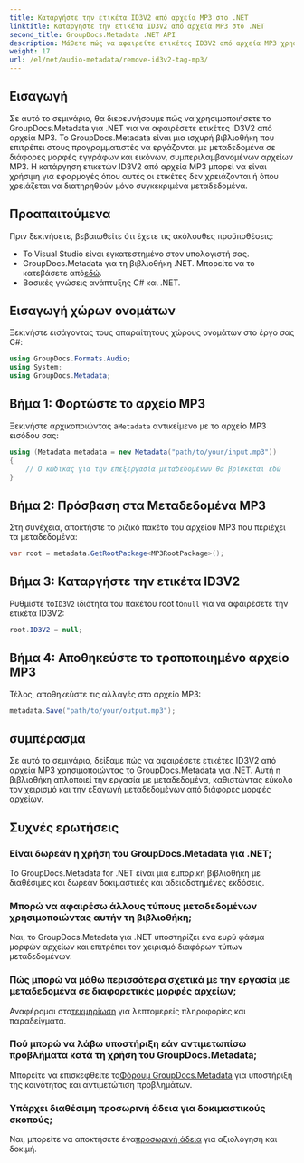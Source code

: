 ```yaml
---
title: Καταργήστε την ετικέτα ID3V2 από αρχεία MP3 στο .NET
linktitle: Καταργήστε την ετικέτα ID3V2 από αρχεία MP3 στο .NET
second_title: GroupDocs.Metadata .NET API
description: Μάθετε πώς να αφαιρείτε ετικέτες ID3V2 από αρχεία MP3 χρησιμοποιώντας το GroupDocs.Metadata για .NET. Διαχειριστείτε αποτελεσματικά τα μεταδεδομένα στα έργα σας C#.
weight: 17
url: /el/net/audio-metadata/remove-id3v2-tag-mp3/
---
```

## Εισαγωγή
Σε αυτό το σεμινάριο, θα διερευνήσουμε πώς να χρησιμοποιήσετε το GroupDocs.Metadata για .NET για να αφαιρέσετε ετικέτες ID3V2 από αρχεία MP3. Το GroupDocs.Metadata είναι μια ισχυρή βιβλιοθήκη που επιτρέπει στους προγραμματιστές να εργάζονται με μεταδεδομένα σε διάφορες μορφές εγγράφων και εικόνων, συμπεριλαμβανομένων αρχείων MP3. Η κατάργηση ετικετών ID3V2 από αρχεία MP3 μπορεί να είναι χρήσιμη για εφαρμογές όπου αυτές οι ετικέτες δεν χρειάζονται ή όπου χρειάζεται να διατηρηθούν μόνο συγκεκριμένα μεταδεδομένα.
## Προαπαιτούμενα
Πριν ξεκινήσετε, βεβαιωθείτε ότι έχετε τις ακόλουθες προϋποθέσεις:
- Το Visual Studio είναι εγκατεστημένο στον υπολογιστή σας.
-  GroupDocs.Metadata για τη βιβλιοθήκη .NET. Μπορείτε να το κατεβάσετε από[εδώ](https://releases.groupdocs.com/metadata/net/).
- Βασικές γνώσεις ανάπτυξης C# και .NET.

## Εισαγωγή χώρων ονομάτων
Ξεκινήστε εισάγοντας τους απαραίτητους χώρους ονομάτων στο έργο σας C#:
```csharp
using GroupDocs.Formats.Audio;
using System;
using GroupDocs.Metadata;
```
## Βήμα 1: Φορτώστε το αρχείο MP3
 Ξεκινήστε αρχικοποιώντας a`Metadata` αντικείμενο με το αρχείο MP3 εισόδου σας:
```csharp
using (Metadata metadata = new Metadata("path/to/your/input.mp3"))
{
    // Ο κώδικας για την επεξεργασία μεταδεδομένων θα βρίσκεται εδώ
}
```
## Βήμα 2: Πρόσβαση στα Μεταδεδομένα MP3
Στη συνέχεια, αποκτήστε το ριζικό πακέτο του αρχείου MP3 που περιέχει τα μεταδεδομένα:
```csharp
var root = metadata.GetRootPackage<MP3RootPackage>();
```
## Βήμα 3: Καταργήστε την ετικέτα ID3V2
 Ρυθμίστε το`ID3V2` ιδιότητα του πακέτου root to`null` για να αφαιρέσετε την ετικέτα ID3V2:
```csharp
root.ID3V2 = null;
```
## Βήμα 4: Αποθηκεύστε το τροποποιημένο αρχείο MP3
Τέλος, αποθηκεύστε τις αλλαγές στο αρχείο MP3:
```csharp
metadata.Save("path/to/your/output.mp3");
```

## συμπέρασμα
Σε αυτό το σεμινάριο, δείξαμε πώς να αφαιρέσετε ετικέτες ID3V2 από αρχεία MP3 χρησιμοποιώντας το GroupDocs.Metadata για .NET. Αυτή η βιβλιοθήκη απλοποιεί την εργασία με μεταδεδομένα, καθιστώντας εύκολο τον χειρισμό και την εξαγωγή μεταδεδομένων από διάφορες μορφές αρχείων.

## Συχνές ερωτήσεις
### Είναι δωρεάν η χρήση του GroupDocs.Metadata για .NET;
Το GroupDocs.Metadata for .NET είναι μια εμπορική βιβλιοθήκη με διαθέσιμες και δωρεάν δοκιμαστικές και αδειοδοτημένες εκδόσεις.
### Μπορώ να αφαιρέσω άλλους τύπους μεταδεδομένων χρησιμοποιώντας αυτήν τη βιβλιοθήκη;
Ναι, το GroupDocs.Metadata για .NET υποστηρίζει ένα ευρύ φάσμα μορφών αρχείων και επιτρέπει τον χειρισμό διαφόρων τύπων μεταδεδομένων.
### Πώς μπορώ να μάθω περισσότερα σχετικά με την εργασία με μεταδεδομένα σε διαφορετικές μορφές αρχείων;
 Αναφέρομαι στο[τεκμηρίωση](https://tutorials.groupdocs.com/metadata/net/) για λεπτομερείς πληροφορίες και παραδείγματα.
### Πού μπορώ να λάβω υποστήριξη εάν αντιμετωπίσω προβλήματα κατά τη χρήση του GroupDocs.Metadata;
 Μπορείτε να επισκεφθείτε το[Φόρουμ GroupDocs.Metadata](https://forum.groupdocs.com/c/metadata/14) για υποστήριξη της κοινότητας και αντιμετώπιση προβλημάτων.
### Υπάρχει διαθέσιμη προσωρινή άδεια για δοκιμαστικούς σκοπούς;
Ναι, μπορείτε να αποκτήσετε ένα[προσωρινή άδεια](https://purchase.groupdocs.com/temporary-license/) για αξιολόγηση και δοκιμή.